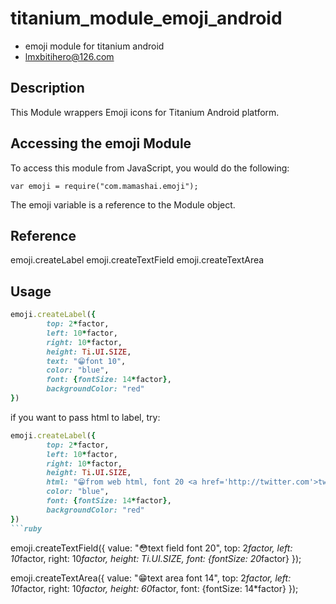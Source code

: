 # titanium_module_emoji_android
* emoji module for titanium android
* lmxbitihero@126.com

## Description

This Module wrappers Emoji icons for Titanium Android platform.

## Accessing the emoji Module

To access this module from JavaScript, you would do the following:

    var emoji = require("com.mamashai.emoji");

The emoji variable is a reference to the Module object.

## Reference

emoji.createLabel
emoji.createTextField
emoji.createTextArea

## Usage
```ruby
emoji.createLabel({
		top: 2*factor,
		left: 10*factor,
		right: 10*factor,
		height: Ti.UI.SIZE,
		text: "😁font 10",
		color: "blue",
		font: {fontSize: 14*factor},
		backgroundColor: "red"
})
```

if you want to pass html to label, try:
```ruby
emoji.createLabel({
		top: 2*factor,
		left: 10*factor,
		right: 10*factor,
		height: Ti.UI.SIZE,
		html: "😁from web html, font 20 <a href='http://twitter.com'>twitter</a>",
		color: "blue",
		font: {fontSize: 14*factor},
		backgroundColor: "red"
})
```ruby
```
emoji.createTextField({
		value: "😳text field font 20",
		top: 2*factor,
		left: 10*factor,
		right: 10*factor,
		height: Ti.UI.SIZE,
		font: {fontSize: 20*factor}
});
	
emoji.createTextArea({
		value: "😁text area font 14",
		top: 2*factor,
		left: 10*factor,
		right: 10*factor,
		height: 60*factor,
		font: {fontSize: 14*factor}
});
```
